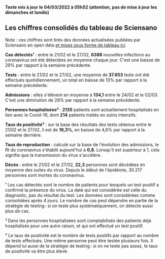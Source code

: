 <strong>Texte mis à jour le 04/03/2022 à 05h52 (attention, pas de mise à jour les dimanches et lundis)</strong><h2>Les chiffres consolidés du tableau de Sciensano</h2><p>Note : ces chiffres sont tirés des données actualisées publiées par Sciensano en open data <a href='https://datastudio.google.com/embed/u/0/reporting/c14a5cfc-cab7-4812-848c-0369173148ab/page/ZwmOB_blank'>et mises sous forme de tableau ici</a>.<p><strong>Cas détectés¹</strong> : entre le 21/02 et le 27/02,<strong> 6388</strong> nouvelles infections au coronavirus ont été détectées en moyenne chaque jour. C'est une baisse de 29% par rapport à la semaine précédente.<p><strong>Tests</strong> : entre le 21/02 et le 27/02, une moyenne de<strong> 37.653</strong> tests ont été effectués quotidiennement, un total en baisse de 13% par rapport à la semaine précédente.<p><strong>Admissions</strong> : elles s'élèvent en moyenne à <strong> 134,1</strong> entre le 24/02 et le 02/03. C'est une diminution de 28% par rapport à la semaine précédente.<p><strong>Personnes hospitalisées²</strong> : <strong>2135</strong> patients sont actuellement hospitalisés en lien avec le Covid-19, dont <strong>214</strong> patients traités en soins intensifs.<p><strong>Taux de positivité³</strong> : sur la base des résultats des tests obtenus entre le 21/02 et le 27/02, il est de <strong>19,3%</strong>, en baisse de 4,6% par rapport à la semaine dernière.<p><strong>Taux de reproduction</strong> : calculé sur la base de l'évolution des admissions, le Rt du coronavirus s'établit aujourd'hui à <strong>0,8</strong>. Lorsqu'il est supérieur à 1, cela signifie que la transmission du virus s'accélère.<p><strong>Décès</strong> : entre le 21/02 et le 27/02,<strong> 22,3</strong> personnes sont décédées en moyenne des suites du virus. Depuis le début de l'épidémie, 30.217 personnes sont mortes du coronavirus.<p>¹ Les cas détectés sont le nombre de patients pour lesquels un test positif a confirmé la présence du virus. La date qui est considérée est celle du diagnostic, pas du résultat du test. Les données sont considérées comme consolidées après 4 jours. Le nombre de cas peut dépendre en partie de la stratégie de testing : si on teste plus systématiquement, on détecte aussi plus de cas.<p>² Dans les personnes hospitalisées sont comptabilisés des patients déjà hospitalisés pour une autre raison, et qui ont effectué un test positif.<p>³ Le taux de positivité est le nombre de tests positifs par rapport au nombre de tests effectués. Une même personne peut être testée plusieurs fois. Il dépend lui aussi de la stratégie de testing : si on ne teste pas assez, le taux de positivité va être plus élevé.